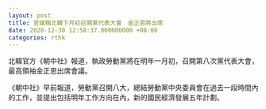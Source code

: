 ```yaml
---
layout: post
title: 官媒稱北韓下月初召開黨代表大會　金正恩將出席
date: 2020-12-30 12:58:37.000000000 +08:00
categories: rthk
---
```


北韓官方《朝中社》報道，執政勞動黨將在明年一月初，召開第八次黨代表大會，最高領袖金正恩出席會議。

《朝中社》早前報道，勞動黨召開八大，總結勞動黨中央委員會在過去一段時間內的工作，並提出包括明年工作方向在內，新的國民經濟發展五年計劃。
